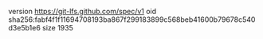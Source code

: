 version https://git-lfs.github.com/spec/v1
oid sha256:fabf4f1f11694708193ba867f299183899c568beb41600b79678c540d3e5b1e6
size 1935

